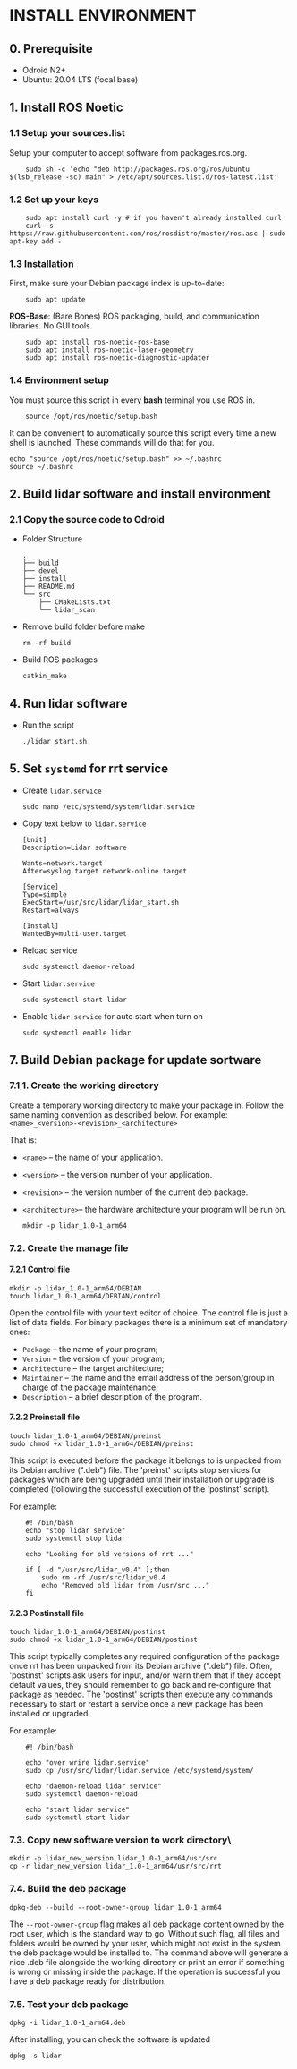 # INSTALL ENVIRONMENT

## 0. Prerequisite
- Odroid N2+
- Ubuntu: 20.04 LTS (focal base)

## 1. Install ROS Noetic
### 1.1 Setup your sources.list

Setup your computer to accept software from packages.ros.org.

```
    sudo sh -c 'echo "deb http://packages.ros.org/ros/ubuntu $(lsb_release -sc) main" > /etc/apt/sources.list.d/ros-latest.list'
```

### 1.2 Set up your keys
```
    sudo apt install curl -y # if you haven't already installed curl
    curl -s https://raw.githubusercontent.com/ros/rosdistro/master/ros.asc | sudo apt-key add -
```
### 1.3 Installation

First, make sure your Debian package index is up-to-date:

```
    sudo apt update
```
**ROS-Base**: (Bare Bones) ROS packaging, build, and communication libraries. No GUI tools.

```
    sudo apt install ros-noetic-ros-base
    sudo apt install ros-noetic-laser-geometry
    sudo apt install ros-noetic-diagnostic-updater
```
### 1.4 Environment setup

You must source this script in every **bash** terminal you use ROS in.
```
    source /opt/ros/noetic/setup.bash
```
It can be convenient to automatically source this script every time a new shell is launched. These commands will do that for you.

```
echo "source /opt/ros/noetic/setup.bash" >> ~/.bashrc
source ~/.bashrc
```

## 2. Build lidar software and install environment
### 2.1 Copy the source code to Odroid
- Folder Structure
    ```
	.
	├── build
	├── devel
	├── install
	├── README.md
	└── src
	    ├── CMakeLists.txt
	    └── lidar_scan
    ```
- Remove build folder before make
    ```
    rm -rf build
    ```
- Build ROS packages
    ```
    catkin_make
    ```
## 4. Run lidar software
- Run the script
    ```
    ./lidar_start.sh
    ```

## 5. Set `systemd` for rrt service
- Create `lidar.service`
    ```
    sudo nano /etc/systemd/system/lidar.service
    ```
- Copy text below to `lidar.service`
    ```
    [Unit]
    Description=Lidar software

    Wants=network.target
    After=syslog.target network-online.target

    [Service]
    Type=simple
    ExecStart=/usr/src/lidar/lidar_start.sh
    Restart=always

    [Install]
    WantedBy=multi-user.target
    ```

- Reload service
    ```
    sudo systemctl daemon-reload
    ```
- Start `lidar.service`
    ```
    sudo systemctl start lidar
    ```
- Enable `lidar.service` for auto start when turn on
    ```
    sudo systemctl enable lidar
    ```

## 7. Build Debian package for update sortware
### 7.1 1. Create the working directory
Create a temporary working directory to make your package in. Follow the same naming convention as described below. For example:
	```
    <name>_<version>-<revision>_<architecture>
    ```

That is:
- `<name>` – the name of your application.
- `<version>` – the version number of your application.
- `<revision>` – the version number of the current deb package.
- `<architecture>`– the hardware architecture your program will be run on.

    ```
    mkdir -p lidar_1.0-1_arm64
    ```
### 7.2. Create the manage file
#### 7.2.1 Control file
```
mkdir -p lidar_1.0-1_arm64/DEBIAN
touch lidar_1.0-1_arm64/DEBIAN/control
```
Open the control file with your text editor of choice. The control file is just a list of data fields. For binary packages there is a minimum set of mandatory ones:

- `Package` – the name of your program; 
- `Version` – the version of your program; 
- `Architecture` – the target architecture; 
- `Maintainer` – the name and the email address of the person/group in charge of the package maintenance; 
- `Description` – a brief description of the program.

#### 7.2.2 Preinstall file
```
touch lidar_1.0-1_arm64/DEBIAN/preinst
sudo chmod +x lidar_1.0-1_arm64/DEBIAN/preinst
```
This script is executed before the package it belongs to is unpacked from its Debian archive (".deb") file. The 'preinst' scripts stop services for packages which are being upgraded until their installation or upgrade is completed (following the successful execution of the 'postinst' script).

For example:
```
	#! /bin/bash
	echo "stop lidar service"
	sudo systemctl stop lidar

	echo "Looking for old versions of rrt ..."

	if [ -d "/usr/src/lidar_v0.4" ];then
	    sudo rm -rf /usr/src/lidar_v0.4
	    echo "Removed old lidar from /usr/src ..."
	fi
```
#### 7.2.3 Postinstall file
```
touch lidar_1.0-1_arm64/DEBIAN/postinst
sudo chmod +x lidar_1.0-1_arm64/DEBIAN/postinst
```
This script typically completes any required configuration of the package once rrt has been unpacked from its Debian archive (".deb") file. Often, 'postinst' scripts ask users for input, and/or warn them that if they accept default values, they should remember to go back and re-configure that package as needed. The 'postinst' scripts then execute any commands necessary to start or restart a service once a new package has been installed or upgraded.

For example:
```
	#! /bin/bash

	echo "over wrire lidar.service"
	sudo cp /usr/src/lidar/lidar.service /etc/systemd/system/

	echo "daemon-reload lidar service"
	sudo systemctl daemon-reload

	echo "start lidar service"
	sudo systemctl start lidar
```

### 7.3. Copy new software version to work directory\
```
mkdir -p lidar_new_version lidar_1.0-1_arm64/usr/src
cp -r lidar_new_version lidar_1.0-1_arm64/usr/src/rrt
```

### 7.4. Build the deb package
```
dpkg-deb --build --root-owner-group lidar_1.0-1_arm64
```
The `--root-owner-group` flag makes all deb package content owned by the root user, which is the standard way to go. Without such flag, all files and folders would be owned by your user, which might not exist in the system the deb package would be installed to.
The command above will generate a nice .deb file alongside the working directory or print an error if something is wrong or missing inside the package. If the operation is successful you have a deb package ready for distribution.

### 7.5. Test your deb package
```
dpkg -i lidar_1.0-1_arm64.deb
```
After installing, you can check the software is updated
```
dpkg -s lidar
```
